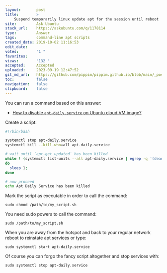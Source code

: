 ```yaml
---
layout:       post
title:        >
    Suspend temporarily linux update apt for the session until reboot
site:         Ask Ubuntu
stack_url:    https://askubuntu.com/q/1178114
type:         Answer
tags:         command-line apt scripts
created_date: 2019-10-02 11:16:53
edit_date:    
votes:        "1 "
favorites:    
views:        "132 "
accepted:     Accepted
uploaded:     2023-09-19 12:47:52
git_md_url:   https://github.com/pippim/pippim.github.io/blob/main/_posts/2019/2019-10-02-Suspend-temporarily-linux-update-apt-for-the-session-until-reboot.md
toc:          false
navigation:   false
clipboard:    false
---
```


You can run a command based on this answer:

- [How to disable `apt-daily.service` on Ubuntu cloud VM image?][1]

Create a script:

``` bash
#!/bin/bash

systemctl stop apt-daily.service
systemctl kill --kill-who=all apt-daily.service

# wait until `apt-get updated` has been killed
while ! (systemctl list-units --all apt-daily.service | egrep -q '(dead|failed)')
do
  sleep 1;
done

# now proceed
echo Apt Daily Service has been killed
```

Mark the script as executable in order to call the command:

``` 
sudo chmod /path/to/my_script.sh
```

You need sudo powers to call the command:

``` 
sudo /path/to/my_script.sh
```

When you are away from the hotspot and back to your regular network reboot to reinstate apt services or type:

``` 
sudo systemctl start apt-daily.service
```

Of course you can forgo the fancy script altogether and stop services with:

``` 
sudo systemctl stop apt-daily.service
```

  [1]: https://unix.stackexchange.com/questions/315502/how-to-disable-apt-daily-service-on-ubuntu-cloud-vm-image
